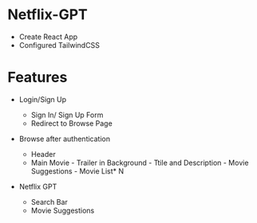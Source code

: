 # Netflix-GPT

- Create React App
- Configured TailwindCSS

# Features

- Login/Sign Up
  - Sign In/ Sign Up Form
  - Redirect to Browse Page
- Browse after authentication

  - Header
  - Main Movie - Trailer in Background - Ttile and Description - Movie Suggestions - Movie List\* N

- Netflix GPT
  - Search Bar
  - Movie Suggestions

